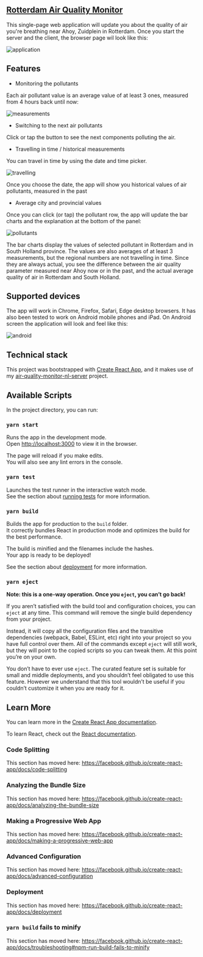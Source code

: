 ## [Rotterdam Air Quality Monitor](https://airrotterdam.herokuapp.com)

This single-page web application will update 
you about the quality of air you're breathing near Ahoy, Zuidplein in Rotterdam.
Once you start the server and the client, the browser page wil look like this:

<img src="https://trello-attachments.s3.amazonaws.com/5e77b3f063dc99362c7036b8/5e77b4505cdd097bf329e49d/6d8dc804c821aaf6332ffae106b66719/Rotterdam_air_quality.PNG" alt="application"/>

## Features

* Monitoring the pollutants

Each air pollutant value is an average value of at least 3 ones, measured from 4 hours back until now:

<img src="https://trello-attachments.s3.amazonaws.com/5e77b3f063dc99362c7036b8/5e77b4505cdd097bf329e49d/48a03283819d5141268d2a633b0185c5/Pollutants.PNG" alt="measurements"/>


* Switching to the next air pollutants

Click or tap the button to see the next components polluting the air.

* Travelling in time / historical measurements

You can travel in time by using the date and time picker. 

<img src="https://trello-attachments.s3.amazonaws.com/5e77b3f063dc99362c7036b8/5e77b4505cdd097bf329e49d/f7134dde10f6b34a94dad4624d1d4989/TimeTravel.PNG" alt="travelling"/>

Once you choose the date, the app will show you historical values of air pollutants, measured in the past

* Average city and provincial values
 
Once you can click (or tap) the pollutant row, the app will update the bar charts and the explanation at the bottom of the panel:

<img src="https://trello-attachments.s3.amazonaws.com/5e77b3f063dc99362c7036b8/5e77b4505cdd097bf329e49d/10767bc209f1281dd64325a8c9fccc79/Aggr.PNG" alt="pollutants"/>
 
The bar charts display the values of selected pollutant in Rotterdam and in South Holland province.
The values are also averages of at least 3 measurements, but the regional numbers are not travelling in time.
Since they are always actual, you see the difference between the air quality parameter measured near Ahoy now or in the past, 
and the actual average quality of air in Rotterdam and South Holland.

## Supported devices

The app will work in Chrome, Firefox, Safari, Edge desktop browsers.
It has also been tested to work on Android mobile phones and iPad.
On Android screen the application will look and feel like this:

<img src="https://trello-attachments.s3.amazonaws.com/5e77b4505cdd097bf329e49d/720x1280/3379286d6c2045fc917be5028ae93585/photo_2020-03-22_20-01-22.jpg" alt="android"/>

## Technical stack

This project was bootstrapped with [Create React App](https://github.com/facebook/create-react-app),
and it makes use of my  [air-quality-monitor-nl-server](https://github.com/dmitrychebayewski/air-quality-monitor-nl-server) project.

## Available Scripts

In the project directory, you can run:

### `yarn start`

Runs the app in the development mode.<br />
Open [http://localhost:3000](http://localhost:3000) to view it in the browser.

The page will reload if you make edits.<br />
You will also see any lint errors in the console.

### `yarn test`

Launches the test runner in the interactive watch mode.<br />
See the section about [running tests](https://facebook.github.io/create-react-app/docs/running-tests) for more information.

### `yarn build`

Builds the app for production to the `build` folder.<br />
It correctly bundles React in production mode and optimizes the build for the best performance.

The build is minified and the filenames include the hashes.<br />
Your app is ready to be deployed!

See the section about [deployment](https://facebook.github.io/create-react-app/docs/deployment) for more information.

### `yarn eject`

**Note: this is a one-way operation. Once you `eject`, you can’t go back!**

If you aren’t satisfied with the build tool and configuration choices, you can `eject` at any time. This command will remove the single build dependency from your project.

Instead, it will copy all the configuration files and the transitive dependencies (webpack, Babel, ESLint, etc) right into your project so you have full control over them. All of the commands except `eject` will still work, but they will point to the copied scripts so you can tweak them. At this point you’re on your own.

You don’t have to ever use `eject`. The curated feature set is suitable for small and middle deployments, and you shouldn’t feel obligated to use this feature. However we understand that this tool wouldn’t be useful if you couldn’t customize it when you are ready for it.

## Learn More

You can learn more in the [Create React App documentation](https://facebook.github.io/create-react-app/docs/getting-started).

To learn React, check out the [React documentation](https://reactjs.org/).

### Code Splitting

This section has moved here: https://facebook.github.io/create-react-app/docs/code-splitting

### Analyzing the Bundle Size

This section has moved here: https://facebook.github.io/create-react-app/docs/analyzing-the-bundle-size

### Making a Progressive Web App

This section has moved here: https://facebook.github.io/create-react-app/docs/making-a-progressive-web-app

### Advanced Configuration

This section has moved here: https://facebook.github.io/create-react-app/docs/advanced-configuration

### Deployment

This section has moved here: https://facebook.github.io/create-react-app/docs/deployment

### `yarn build` fails to minify

This section has moved here: https://facebook.github.io/create-react-app/docs/troubleshooting#npm-run-build-fails-to-minify

